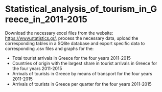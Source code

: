 # Statistical_analysis_of_tourism_in_Greece_in_2011-2015
 Download the necessary excel files from the website: https://www.statistics.gr/, process the necessary data, upload the corresponding tables in a SQlite database and export   specific data to corresponding .csv files and graphs for the:
- Total tourist arrivals in Greece for the four years 2011-2015
- Countries of origin with the largest share in tourist arrivals in Greece for the four years 2011-2015
- Arrivals of tourists in Greece by means of transport for the four years 2011-2015
- Arrivals of tourists in Greece per quarter for the four years 2011-2015
